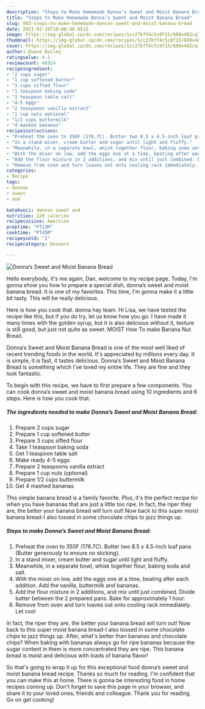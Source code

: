 ```yaml
---
description: "Steps to Make Homemade Donna’s Sweet and Moist Banana Bread"
title: "Steps to Make Homemade Donna’s Sweet and Moist Banana Bread"
slug: 983-steps-to-make-homemade-donnas-sweet-and-moist-banana-bread
date: 2021-03-28T10:00:48.851Z
image: https://img-global.cpcdn.com/recipes/1cc27bff4c5c0f15/680x482cq70/donnas-sweet-and-moist-banana-bread-recipe-main-photo.jpg
thumbnail: https://img-global.cpcdn.com/recipes/1cc27bff4c5c0f15/680x482cq70/donnas-sweet-and-moist-banana-bread-recipe-main-photo.jpg
cover: https://img-global.cpcdn.com/recipes/1cc27bff4c5c0f15/680x482cq70/donnas-sweet-and-moist-banana-bread-recipe-main-photo.jpg
author: Duane Bailey
ratingvalue: 4.1
reviewcount: 46924
recipeingredient:
- "2 cups sugar"
- "1 cup softened butter"
- "3 cups sifted flour"
- "1 teaspoon baking soda"
- "1 teaspoon table salt"
- "4-5 eggs"
- "2 teaspoons vanilla extract"
- "1 cup nuts optional"
- "1/2 cups buttermilk"
- "4 mashed bananas"
recipeinstructions:
- "Preheat the oven to 350F (176.7C). Butter two 8.5 x 4.5-inch loaf pans (Butter generously to ensure no sticking)."
- "In a stand mixer, cream butter and sugar until light and fluffy."
- "Meanwhile, in a separate bowl, whisk together flour, baking soda and salt."
- "With the mixer on low, add the eggs one at a time, beating after each addition. Add the vanilla, buttermilk and bananas."
- "Add the flour mixture in 2 additions, and mix until just combined. Divide batter between the 2 prepared pans. Bake for approximately 1 hour."
- "Remove from oven and turn loaves out onto cooling rack immediately. Let cool"
categories:
- Recipe
tags:
- donnas
- sweet
- and

katakunci: donnas sweet and 
nutrition: 220 calories
recipecuisine: American
preptime: "PT13M"
cooktime: "PT45M"
recipeyield: "2"
recipecategory: Dessert

---
```



![Donna’s Sweet and Moist Banana Bread](https://img-global.cpcdn.com/recipes/1cc27bff4c5c0f15/680x482cq70/donnas-sweet-and-moist-banana-bread-recipe-main-photo.jpg)

Hello everybody, it's me again, Dan, welcome to my recipe page. Today, I'm gonna show you how to prepare a special dish, donna’s sweet and moist banana bread. It is one of my favorites. This time, I'm gonna make it a little bit tasty. This will be really delicious.

Here is how you cook that. donna hay team. Hi Lisa, we have tested the recipe like this, but if you do try, let us know how you go. I have made it many times with the golden syrup, but it is also delicious without it, texture is still good, but just not quite as sweet. MOIST How To make Banana Nut Bread.

Donna’s Sweet and Moist Banana Bread is one of the most well liked of recent trending foods in the world. It's appreciated by millions every day. It is simple, it is fast, it tastes delicious. Donna’s Sweet and Moist Banana Bread is something which I've loved my entire life. They are fine and they look fantastic.


To begin with this recipe, we have to first prepare a few components. You can cook donna’s sweet and moist banana bread using 10 ingredients and 6 steps. Here is how you cook that.

<!--inarticleads1-->

##### The ingredients needed to make Donna’s Sweet and Moist Banana Bread:

1. Prepare 2 cups sugar
1. Prepare 1 cup softened butter
1. Prepare 3 cups sifted flour
1. Take 1 teaspoon baking soda
1. Get 1 teaspoon table salt
1. Make ready 4-5 eggs
1. Prepare 2 teaspoons vanilla extract
1. Prepare 1 cup nuts (optional)
1. Prepare 1/2 cups buttermilk
1. Get 4 mashed bananas


This simple banana bread is a family favorite. Plus, it&#39;s the perfect recipe for when you have bananas that are just a little too ripe. In fact, the riper they are, the better your banana bread will turn out! Now back to this super moist banana bread-I also tossed in some chocolate chips to jazz things up. 

<!--inarticleads2-->

##### Steps to make Donna’s Sweet and Moist Banana Bread:

1. Preheat the oven to 350F (176.7C). Butter two 8.5 x 4.5-inch loaf pans (Butter generously to ensure no sticking).
1. In a stand mixer, cream butter and sugar until light and fluffy.
1. Meanwhile, in a separate bowl, whisk together flour, baking soda and salt.
1. With the mixer on low, add the eggs one at a time, beating after each addition. Add the vanilla, buttermilk and bananas.
1. Add the flour mixture in 2 additions, and mix until just combined. Divide batter between the 2 prepared pans. Bake for approximately 1 hour.
1. Remove from oven and turn loaves out onto cooling rack immediately. Let cool


In fact, the riper they are, the better your banana bread will turn out! Now back to this super moist banana bread-I also tossed in some chocolate chips to jazz things up. After, what&#39;s better than bananas and chocolate chips? When baking with bananas always go for ripe bananas because the sugar content in them is more concentrated they are ripe. This banana bread is moist and delicious with loads of banana flavor! 

So that's going to wrap it up for this exceptional food donna’s sweet and moist banana bread recipe. Thanks so much for reading. I'm confident that you can make this at home. There is gonna be interesting food in home recipes coming up. Don't forget to save this page in your browser, and share it to your loved ones, friends and colleague. Thank you for reading. Go on get cooking!
